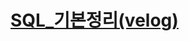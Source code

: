 # [SQL_기본정리(velog)](https://velog.io/@nikel4610/SQL-%EA%B8%B0%EB%B3%B8-%EC%A0%95%EB%A6%AC-1-egjtmma1)
